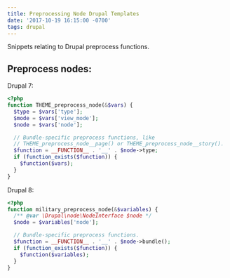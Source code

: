 ```yaml
---
title: Preprocessing Node Drupal Templates
date: '2017-10-19 16:15:00 -0700'
tags: drupal
---
```


Snippets relating to Drupal preprocess functions.

## Preprocess nodes:

Drupal 7:
```php
<?php
function THEME_preprocess_node(&$vars) {
  $type = $vars['type'];
  $mode = $vars['view_mode'];
  $node = $vars['node'];

  // Bundle-specific preprocess functions, like
  // THEME_preprocess_node__page() or THEME_preprocess_node__story().
  $function = __FUNCTION__ . '__' . $node->type;
  if (function_exists($function)) {
    $function($vars);
  }
}
```

Drupal 8:
```php
<?php
function military_preprocess_node(&$variables) {
  /** @var \Drupal\node\NodeInterface $node */
  $node = $variables['node'];

  // Bundle-specific preprocess functions.
  $function = __FUNCTION__ . '__' . $node->bundle();
  if (function_exists($function)) {
    $function($variables);
  }
}
```

